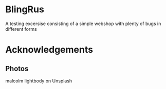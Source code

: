 # BlingRus
A testing excersise consisting of a simple webshop with plenty of bugs in different forms

# Acknowledgements
## Photos
malcolm lightbody on Unsplash
